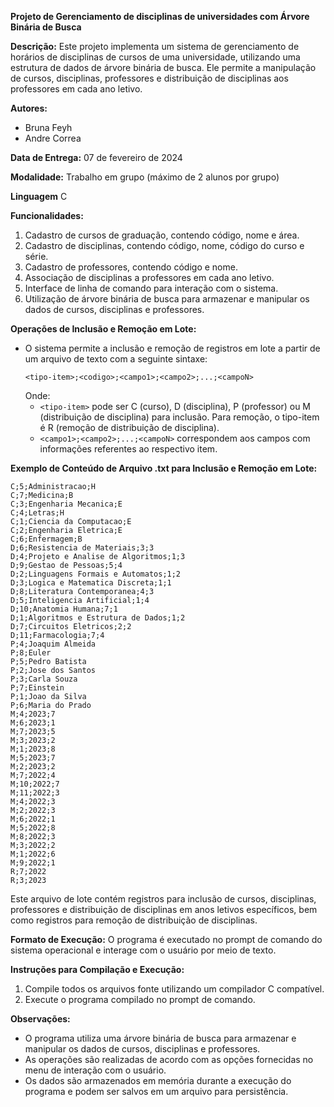 **Projeto de Gerenciamento de disciplinas de universidades com Árvore Binária de Busca**

**Descrição:**
Este projeto implementa um sistema de gerenciamento de horários de disciplinas de cursos de uma universidade, utilizando uma estrutura de dados de árvore binária de busca. Ele permite a manipulação de cursos, disciplinas, professores e distribuição de disciplinas aos professores em cada ano letivo.

**Autores:**
- Bruna Feyh
- Andre Correa

**Data de Entrega:** 07 de fevereiro de 2024

**Modalidade:** Trabalho em grupo (máximo de 2 alunos por grupo)

**Linguagem** C

**Funcionalidades:**
1. Cadastro de cursos de graduação, contendo código, nome e área.
2. Cadastro de disciplinas, contendo código, nome, código do curso e série.
3. Cadastro de professores, contendo código e nome.
4. Associação de disciplinas a professores em cada ano letivo.
5. Interface de linha de comando para interação com o sistema.
6. Utilização de árvore binária de busca para armazenar e manipular os dados de cursos, disciplinas e professores.

**Operações de Inclusão e Remoção em Lote:**
- O sistema permite a inclusão e remoção de registros em lote a partir de um arquivo de texto com a seguinte sintaxe:
  ```
  <tipo-item>;<codigo>;<campo1>;<campo2>;...;<campoN>
  ```
  Onde:
  - `<tipo-item>` pode ser C (curso), D (disciplina), P (professor) ou M (distribuição de disciplina) para inclusão. Para remoção, o tipo-item é R (remoção de distribuição de disciplina).
  - `<campo1>;<campo2>;...;<campoN>` correspondem aos campos com informações referentes ao respectivo item.

**Exemplo de Conteúdo de Arquivo .txt para Inclusão e Remoção em Lote:**
```
C;5;Administracao;H
C;7;Medicina;B
C;3;Engenharia Mecanica;E
C;4;Letras;H
C;1;Ciencia da Computacao;E
C;2;Engenharia Eletrica;E
C;6;Enfermagem;B
D;6;Resistencia de Materiais;3;3
D;4;Projeto e Analise de Algoritmos;1;3
D;9;Gestao de Pessoas;5;4
D;2;Linguagens Formais e Automatos;1;2
D;3;Logica e Matematica Discreta;1;1
D;8;Literatura Contemporanea;4;3
D;5;Inteligencia Artificial;1;4
D;10;Anatomia Humana;7;1
D;1;Algoritmos e Estrutura de Dados;1;2
D;7;Circuitos Eletricos;2;2
D;11;Farmacologia;7;4
P;4;Joaquim Almeida
P;8;Euler
P;5;Pedro Batista
P;2;Jose dos Santos
P;3;Carla Souza
P;7;Einstein
P;1;Joao da Silva
P;6;Maria do Prado
M;4;2023;7
M;6;2023;1
M;7;2023;5
M;3;2023;2
M;1;2023;8
M;5;2023;7
M;2;2023;2
M;7;2022;4
M;10;2022;7
M;11;2022;3
M;4;2022;3
M;2;2022;3
M;6;2022;1
M;5;2022;8
M;8;2022;3
M;3;2022;2
M;1;2022;6
M;9;2022;1
R;7;2022
R;3;2023
```

Este arquivo de lote contém registros para inclusão de cursos, disciplinas, professores e distribuição de disciplinas em anos letivos específicos, bem como registros para remoção de distribuição de disciplinas.

**Formato de Execução:**
O programa é executado no prompt de comando do sistema operacional e interage com o usuário por meio de texto.

**Instruções para Compilação e Execução:**
1. Compile todos os arquivos fonte utilizando um compilador C compatível.
2. Execute o programa compilado no prompt de comando.

**Observações:**
- O programa utiliza uma árvore binária de busca para armazenar e manipular os dados de cursos, disciplinas e professores.
- As operações são realizadas de acordo com as opções fornecidas no menu de interação com o usuário.
- Os dados são armazenados em memória durante a execução do programa e podem ser salvos em um arquivo para persistência.

